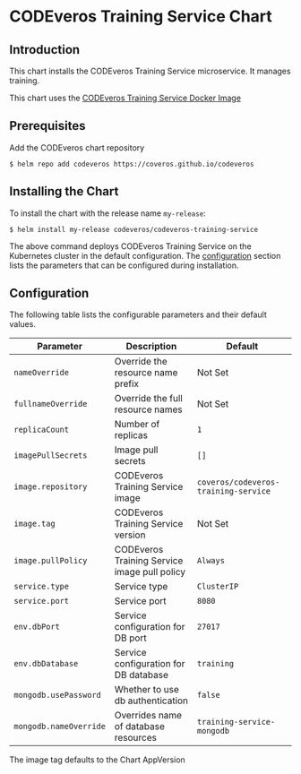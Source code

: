 # CODEveros Training Service Chart

## Introduction

This chart installs the CODEveros Training Service microservice. It manages training.

This chart uses the [CODEveros Training Service Docker Image](https://hub.docker.com/r/coveros/codeveros-training-service)

## Prerequisites

Add the CODEveros chart repository

```shell script
$ helm repo add codeveros https://coveros.github.io/codeveros
```

## Installing the Chart

To install the chart with the release name `my-release`:

```shell script
$ helm install my-release codeveros/codeveros-training-service
```

The above command deploys CODEveros Training Service on the Kubernetes cluster in the default configuration. 
The [configuration](#configuration) section lists the parameters that can be configured during installation.

## Configuration

The following table lists the configurable parameters and their default values.

| Parameter                      | Description                                  | Default                                  |
| ------------------------------ | -------------------------------------------- | ---------------------------------------  |
| `nameOverride`                 | Override the resource name prefix            | Not Set                                  |
| `fullnameOverride`             | Override the full resource names             | Not Set                                  |
| `replicaCount`                 | Number of replicas                           | `1`                                      |
| `imagePullSecrets`             | Image pull secrets                           | `[]`                                     |
| `image.repository`             | CODEveros Training Service image             | `coveros/codeveros-training-service`     |
| `image.tag`                    | CODEveros Training Service version           | Not Set                                  |
| `image.pullPolicy`             | CODEveros Training Service image pull policy | `Always`                                 |
| `service.type`                 | Service type                                 | `ClusterIP`                              |
| `service.port`                 | Service port                                 | `8080`                                   |
| `env.dbPort`                   | Service configuration for DB port            | `27017`                                  |
| `env.dbDatabase`               | Service configuration for DB database        | `training`                               |
| `mongodb.usePassword`          | Whether to use db authentication             | `false`                                  |
| `mongodb.nameOverride`         | Overrides name of database resources         | `training-service-mongodb`               |

The image tag defaults to the Chart AppVersion
